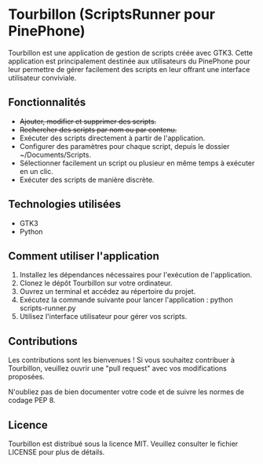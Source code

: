 <h1>Tourbillon (ScriptsRunner pour PinePhone)</h1>

<p>Tourbillon est une application de gestion de scripts créée avec GTK3. Cette application est principalement destinée aux utilisateurs du PinePhone pour leur permettre de gérer facilement des scripts en leur offrant une interface utilisateur conviviale.</p>

<h2>Fonctionnalités</h2>

<ul>
  <li><del>Ajouter, modifier et supprimer des scripts.</del></li>
  <li><del>Rechercher des scripts par nom ou par contenu.</del></li>
  <li>Exécuter des scripts directement à partir de l'application.</li>
  <li>Configurer des paramètres pour chaque script, depuis le dossier ~/Documents/Scripts.</li>
  <li>Sélectionner facilement un script ou plusieur en même temps à exécuter en un clic.</li>
  <li>Exécuter des scripts de manière discrète.</li>
</ul>

<h2>Technologies utilisées</h2>

<ul>
  <li>GTK3</li>
  <li>Python</li>
</ul>

<h2>Comment utiliser l'application</h2>

<ol>
  <li>Installez les dépendances nécessaires pour l'exécution de l'application.</li>
  <li>Clonez le dépôt Tourbillon sur votre ordinateur.</li>
  <li>Ouvrez un terminal et accédez au répertoire du projet.</li>
  <li>Exécutez la commande suivante pour lancer l'application : python scripts-runner.py</li>
  <li>Utilisez l'interface utilisateur pour gérer vos scripts.</li>
</ol>

<h2>Contributions</h2>

<p>Les contributions sont les bienvenues ! Si vous souhaitez contribuer à Tourbillon, veuillez ouvrir une "pull request" avec vos modifications proposées.</p>

<p>N'oubliez pas de bien documenter votre code et de suivre les normes de codage PEP 8.</p>

<h2>Licence</h2>

<p>Tourbillon est distribué sous la licence MIT. Veuillez consulter le fichier LICENSE pour plus de détails.</p>
